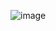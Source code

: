 ![image](https://user-images.githubusercontent.com/46083045/210065658-055440e3-fd75-4a5d-9f91-db37a4b768df.png)
